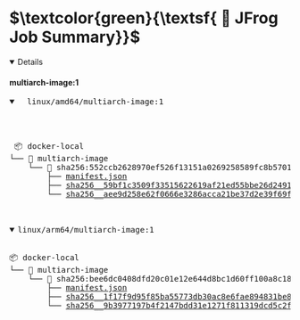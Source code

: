 # $\textcolor{green}{\textsf{ 🐸 JFrog Job Summary}}$


<details open>

#### multiarch-image:1 
<pre>
<details open>

<summary>  linux/amd64/multiarch-image:1 </summary><p></p> 
 📦 docker-local
└── 📁 multiarch-image
    └── 📁 sha256:552ccb2628970ef526f13151a0269258589fc8b5701519a9c255c4dd224b9a21
        ├── <a href=https://ecosysjfrog.jfrog.io/ui/repos/tree/General/docker-local/multiarch-image/sha256:552ccb2628970ef526f13151a0269258589fc8b5701519a9c255c4dd224b9a21/manifest.json?clearFilter=true target="_blank">manifest.json</a>
        ├── <a href=https://ecosysjfrog.jfrog.io/ui/repos/tree/General/docker-local/multiarch-image/sha256:552ccb2628970ef526f13151a0269258589fc8b5701519a9c255c4dd224b9a21/sha256__59bf1c3509f33515622619af21ed55bbe26d24913cedbca106468a5fb37a50c3?clearFilter=true target="_blank">sha256__59bf1c3509f33515622619af21ed55bbe26d24913cedbca106468a5fb37a50c3</a>
        └── <a href=https://ecosysjfrog.jfrog.io/ui/repos/tree/General/docker-local/multiarch-image/sha256:552ccb2628970ef526f13151a0269258589fc8b5701519a9c255c4dd224b9a21/sha256__aee9d258e62f0666e3286acca21be37d2e39f69f8dde74454b9f3cd8ef437e4e?clearFilter=true target="_blank">sha256__aee9d258e62f0666e3286acca21be37d2e39f69f8dde74454b9f3cd8ef437e4e</a>

</details>

<details open>
 <summary>linux/arm64/multiarch-image:1</summary> 
📦 docker-local
└── 📁 multiarch-image
    └── 📁 sha256:bee6dc0408dfd20c01e12e644d8bc1d60ff100a8c180d6c7e85d374c13ae4f92
        ├── <a href=https://ecosysjfrog.jfrog.io/ui/repos/tree/General/docker-local/multiarch-image/sha256:bee6dc0408dfd20c01e12e644d8bc1d60ff100a8c180d6c7e85d374c13ae4f92/manifest.json?clearFilter=true target="_blank">manifest.json</a>
        ├── <a href=https://ecosysjfrog.jfrog.io/ui/repos/tree/General/docker-local/multiarch-image/sha256:bee6dc0408dfd20c01e12e644d8bc1d60ff100a8c180d6c7e85d374c13ae4f92/sha256__1f17f9d95f85ba55773db30ac8e6fae894831be87f5c28f2b58d17f04ef65e93?clearFilter=true target="_blank">sha256__1f17f9d95f85ba55773db30ac8e6fae894831be87f5c28f2b58d17f04ef65e93</a>
        └── <a href=https://ecosysjfrog.jfrog.io/ui/repos/tree/General/docker-local/multiarch-image/sha256:bee6dc0408dfd20c01e12e644d8bc1d60ff100a8c180d6c7e85d374c13ae4f92/sha256__9b3977197b4f2147bdd31e1271f811319dcd5c2fc595f14e81f5351ab6275b99?clearFilter=true target="_blank">sha256__9b3977197b4f2147bdd31e1271f811319dcd5c2fc595f14e81f5351ab6275b99</a>
</details>
</pre>
</details>
